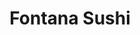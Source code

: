 ---
layout: place
title: Fontana Sushi
permalink: /colorado/centennial/fontana-sushi.html
stateAbbr: CO
stateName: Colorado
cityName: Centennial
seo:
  type: restaurant
  links: null
place_id: ChIJwXDavlaJbIcRJfTCbfi4RNE
photos:
  - name: >-
      places/ChIJwXDavlaJbIcRJfTCbfi4RNE/photos/AeeoHcIPFYG2LJneBsUMvMNoySYtxH0ytopGSfm1B27gWLI9M6nmCVC-X_8MERnFtABUyYr1nR8T90Z1AY_K5nl1cQX9zh6Ks6CwUxC6oW5bmvbfSa3FW4UYMaeeo21GKhq8H7XrNn07ItAd3wP8H8Kip3ezsOuwMCbynX1QN-5dHh6cjYEhHTOzwaFf64wS4CsxXRaxxjHyPZqw__NsRNrKjMhVnUYKyhK-cCDF41U0C4b5A5MCNsw06I5hAkPp55wy8coA4e4aWPEVrnhlYct8H93eZgYf_sRbXBTfXdrQFvrqfzSoUvMFLAX66FaLI85oudCb6cDBpUO3Alry5zV_qsAe04uHFXtfpLWte6nJtNj6lJ2cFaYdcM3oMRPHz0MxX6sVMAhqGDEOTaAUJE35BZvJg2hzNJ32RGmD70RiUSiFiQ
    widthPx: 3024
    heightPx: 4032
    authorAttributions:
      - displayName: fontana W
        uri: https://maps.google.com/maps/contrib/113637743812512496968
        photoUri: >-
          https://lh3.googleusercontent.com/a/ACg8ocKyn1SIeh-cpokqnSR2oG7w9z-D9bAPEgoxosTItAG043QlKg=s100-p-k-no-mo
    flagContentUri: >-
      https://www.google.com/local/imagery/report/?cb_client=maps_api_places.places_api&image_key=!1e10!2sCIHM0ogKEICAgICvoPXsUw&hl=en-US
    googleMapsUri: >-
      https://www.google.com/maps/place//data=!3m4!1e2!3m2!1sCIHM0ogKEICAgICvoPXsUw!2e10!4m2!3m1!1s0x876c8956beda70c1:0xd144b8f86dc2f425
  - name: >-
      places/ChIJwXDavlaJbIcRJfTCbfi4RNE/photos/AeeoHcJYnRq2oeZzxaVE-dTeO7ZIxwhQoymAPe9ViT326TVWoJUb8EcCScfIfK90mJrSjmSm2mn4uVcAVCGcebpM0fGkiby_mt2EFUFybg0Qe5BMafFwqTl2BBcoMKYQSfg1bPsJadkwsKsr5wopyHEdYFuBG0Yn0P8hmtyl3RcXQowrwQwLXrnFzg6wg1eTFQ2kuKSLXPXlXErEZICzC3noZFwZr0cMDDx9bpujldz0IbA1fY2iXoUOoEPdm5xin9ZYaBPEwbClNGXk34w6g6QZzrgm3ENe2DqcatOuXOcfE9xA0rxZ5oNWmmkV7_wTxOMuLluQIlv9WFSSELNjvEdyZhcrif4hre0MI_hqvkOCD1t-JMNORCxHyR-_pzp4Kef6WM2vO1J_o-YPQjLM9m7KcwL7Hf6Y7mo7fdx3d8Bkc11J1Ig
    widthPx: 4800
    heightPx: 3200
    authorAttributions:
      - displayName: Julia Chun
        uri: https://maps.google.com/maps/contrib/116674644908963141781
        photoUri: >-
          https://lh3.googleusercontent.com/a-/ALV-UjX3tJL4y5wSw8M2VLuxruVDwjAesI0QSh7Z2MtQOvR7NLKDLGtbFA=s100-p-k-no-mo
    flagContentUri: >-
      https://www.google.com/local/imagery/report/?cb_client=maps_api_places.places_api&image_key=!1e10!2sCIHM0ogKEICAgIDuoZyy6wE&hl=en-US
    googleMapsUri: >-
      https://www.google.com/maps/place//data=!3m4!1e2!3m2!1sCIHM0ogKEICAgIDuoZyy6wE!2e10!4m2!3m1!1s0x876c8956beda70c1:0xd144b8f86dc2f425
  - name: >-
      places/ChIJwXDavlaJbIcRJfTCbfi4RNE/photos/AeeoHcJDw6pPw9fwuSshxq3HuUo4d93_cp0ELcVIgfpTtP-3BxeEJIp6NF3AQM0jd_Sfakyr6mBsrgxx8Nc4Y_Wu5ipEo0xQYo7zYXDVX6jsaVMAcNKU_qQ0hA32HqF-mneUpmt4Dwqa48bGcR9b_afU9DQIyXm4_pf8706aZVISgJQxJ7POYsheWJENcW9K8ofgBmj0MsMIARoYnNiOAsRaxMMbls8G_PdxGdsLI1VhfZRCEieyDjVvmnre6kuNIS1Blegtf2_H_kbwlO1AbGX1MxG1itsXvn7qnRqeOb1IvRowl4bUULeeK3AZuuhknfMtxXQZRJYu0bZIqEtBqiILwk-XvH_DwokI8eGzCgqB67SQzq7bz5a2yjGCncYTJVM6UYDrnnyioqy2L1B5ZfaIWM6HQ76zevRhYWxympG4NQmHiRqT
    widthPx: 3024
    heightPx: 4032
    authorAttributions:
      - displayName: Charles Ferrer
        uri: https://maps.google.com/maps/contrib/110369874895765520067
        photoUri: >-
          https://lh3.googleusercontent.com/a-/ALV-UjV0rLKdWBURBU_wimZPyZfrakm7csI82DU0szjGoIe3m9VNhhXQ=s100-p-k-no-mo
    flagContentUri: >-
      https://www.google.com/local/imagery/report/?cb_client=maps_api_places.places_api&image_key=!1e10!2sCIHM0ogKEICAgMDw96XTmwE&hl=en-US
    googleMapsUri: >-
      https://www.google.com/maps/place//data=!3m4!1e2!3m2!1sCIHM0ogKEICAgMDw96XTmwE!2e10!4m2!3m1!1s0x876c8956beda70c1:0xd144b8f86dc2f425
  - name: >-
      places/ChIJwXDavlaJbIcRJfTCbfi4RNE/photos/AeeoHcKhg1cbjnB1VKnaZh49mgo-svwdZQoPdcm9Lvc5_Jzw-qzaTDFTqsVBqI6l1cQK3x15vI-e9p3oW63JrIgIwjh9NnrETsEVdDBpT6kSesqKq3KkgdbIgm-qtZLMqnnM7sSFqlvh5e6kLgQ8usXBSpIlud3iJ1Uf7g8DISU8LslqeLnNdzddsIQKyQY0buzdeg5sifbqm1BxrYYDcca4uoPg0neSJQjyRttjlF_mkQ8PhDhKOiKQJE1b7XxiWrP9M4rKUzS1LGlU95BL7u-BmShoiAD66Rc_PXRzFNc_AVX3-AZ2OiDdrxt3jT0ZT5jDCHjlJsAXU1sPA-cmGRSAJb2DPhmtje5YCo8_LM9T4JCppOI87PulJ3FHOqunK-PUyIWLkt9mbGmeV7PfI0s0cWK_TqjO3xXnlXmDk9GqVADu5Mez
    widthPx: 4032
    heightPx: 3024
    authorAttributions:
      - displayName: Aleksandr Blinov
        uri: https://maps.google.com/maps/contrib/117279631106399083997
        photoUri: >-
          https://lh3.googleusercontent.com/a-/ALV-UjVM76u0-o6S-R4lSEv7j2B-fnWvsmMxrkqtiBnv2OR3t4H6MUg_=s100-p-k-no-mo
    flagContentUri: >-
      https://www.google.com/local/imagery/report/?cb_client=maps_api_places.places_api&image_key=!1e10!2sCIHM0ogKEICAgMCQj4j3lQE&hl=en-US
    googleMapsUri: >-
      https://www.google.com/maps/place//data=!3m4!1e2!3m2!1sCIHM0ogKEICAgMCQj4j3lQE!2e10!4m2!3m1!1s0x876c8956beda70c1:0xd144b8f86dc2f425
  - name: >-
      places/ChIJwXDavlaJbIcRJfTCbfi4RNE/photos/AeeoHcJwd_9jI59qsc-1Q8uFR_F4nOEl_N64YSSy1IyFYKr6kQTrstT8MZqQ67D4a90UaBsv1DbGXWtttmgGC12bAHCcb1kBjnIxRSMjtAVvstjGDYqpt0QPojelFxZg63t3iDtSYhNhOrRyCJDOEY10KLFidXePjNYuh2nFI6b69yd_k1idYtqlM5V0hp5NetXl0jqnJKPoUtwS8YpCmu8rzAvh5w006dHDJcaTNsHT-c_M5hiwPEY22jjpA6gGjfhqFsxSsLfwn2gjp6YgafUdLz2qOxRRxSUQ4jowKY0BM_lvlxKM4xaS5yT276iaiWDKC_ASwRBJmy4onULMeNBsGC7vMhrv9vgP178O-KWszq93JR5bYSzw4ifUKF3EE4NHByUAen9zLCbgmen64JScuMV4QsX7PKq3Ur2bUjNnzkhB8woL
    widthPx: 4800
    heightPx: 3600
    authorAttributions:
      - displayName: Teeda Melissa
        uri: https://maps.google.com/maps/contrib/106767034939130898209
        photoUri: >-
          https://lh3.googleusercontent.com/a-/ALV-UjXx_rPVKuCn2iHZVkaSMFXFlkIbfejaWCKMjhUogtYP3XfCHpA=s100-p-k-no-mo
    flagContentUri: >-
      https://www.google.com/local/imagery/report/?cb_client=maps_api_places.places_api&image_key=!1e10!2sCIHM0ogKEICAgIC_66KPqQE&hl=en-US
    googleMapsUri: >-
      https://www.google.com/maps/place//data=!3m4!1e2!3m2!1sCIHM0ogKEICAgIC_66KPqQE!2e10!4m2!3m1!1s0x876c8956beda70c1:0xd144b8f86dc2f425
  - name: >-
      places/ChIJwXDavlaJbIcRJfTCbfi4RNE/photos/AeeoHcL3WytoAnxvYhttLqsGJfrJI_GRpOb4Qs-U_TmAI3hi0VYvfSeuL6wOlIezFLovzd_KpT2QDzmgvGsaifFX7ICW_9aeEhSVdcdDcg_Xjv7M4UeA8kxJr_IziA29U_ZGIOxiY6ukJFaDQX1gRKKw-3B-VQ_viGf40DvsKEsRz032XEoP4LiF4DjwH0quO_MkPHXLAtbLCL1M4yqkIv26Rt42pg1F0dKaa_1p_dWzIFlIfNOs1HuSJwB-Eeum7BAi4H--rSpiKlJCT11geFEIYmRCrLobl97Ktgrmow53wcijbuwk2jUI6dqNS2adi0x13zUpPsosR6NpwAqMUVaBPgJmY7HtlqBwV8kmOLpmJ6q15bjZlMEVdK3t1Zp22kDK7dIgeQQYqwDeDXz42tCeQKGKw2ozyR3SLVAUa-tMOYQ5IRxI
    widthPx: 3024
    heightPx: 4032
    authorAttributions:
      - displayName: fontana W
        uri: https://maps.google.com/maps/contrib/113637743812512496968
        photoUri: >-
          https://lh3.googleusercontent.com/a/ACg8ocKyn1SIeh-cpokqnSR2oG7w9z-D9bAPEgoxosTItAG043QlKg=s100-p-k-no-mo
    flagContentUri: >-
      https://www.google.com/local/imagery/report/?cb_client=maps_api_places.places_api&image_key=!1e10!2sCIHM0ogKEICAgIDPn4ugxQE&hl=en-US
    googleMapsUri: >-
      https://www.google.com/maps/place//data=!3m4!1e2!3m2!1sCIHM0ogKEICAgIDPn4ugxQE!2e10!4m2!3m1!1s0x876c8956beda70c1:0xd144b8f86dc2f425
  - name: >-
      places/ChIJwXDavlaJbIcRJfTCbfi4RNE/photos/AeeoHcIks25RvF483lFBDikz6iuqdJHirX0cXPESqup7HRRezK8I8RJGD6xWowZ0ho-9aqx5fg7Vlzx4vgNox7q11w4j5uwfOjWXlJzXYZm17vJG6qHK8lRmYmZbq_izNOORa-9L-WM43aRrUaGgR-R53k2VGerqaRnos-PpYPiL3tQyjql312rZc8MKSTWEQgz2Dw7e06NlHNTyQxkX0Dz-5AGWzg2iFGHqJ-9NEw1DDzpkgiYnvPZlRCVMzitYjjWsoedV95iOQj8SKA4jL8-sKpwrSCFUIIrO07U4AreA-zA7NJvwezhXI91Kto9MyRV8YnLNA3yCkjP7OppI0w7N_0Vu7pgFfV8ig5laBIMr5BRpQWe4-nahF-Jf-Kcr8W3CJWPZW47ZG1N5yjULTliastHyu1BrIX-BQSYq2Z6NSbsUiA
    widthPx: 4032
    heightPx: 3024
    authorAttributions:
      - displayName: Matt Poirier
        uri: https://maps.google.com/maps/contrib/107733842208522081956
        photoUri: >-
          https://lh3.googleusercontent.com/a-/ALV-UjWaeI_akP_Mi4LWkoW1ZrKgZIzKFpkjY9wm_NuLFQGaquRY6tbd=s100-p-k-no-mo
    flagContentUri: >-
      https://www.google.com/local/imagery/report/?cb_client=maps_api_places.places_api&image_key=!1e10!2sCIHM0ogKEICAgIDU_emqBA&hl=en-US
    googleMapsUri: >-
      https://www.google.com/maps/place//data=!3m4!1e2!3m2!1sCIHM0ogKEICAgIDU_emqBA!2e10!4m2!3m1!1s0x876c8956beda70c1:0xd144b8f86dc2f425
  - name: >-
      places/ChIJwXDavlaJbIcRJfTCbfi4RNE/photos/AeeoHcIuLqJvEogGw715IC9TP4bCHpCHMVE97szDPXUiPGe4-jmtSxrwixOI2kHcOW8Jkc-kTs084JCd7fINC0uyrr6KakEKkBeqlvmaI_MsPG7RJ2EU9h5O9F4Z0yvoJgQfzUt6wkaiqGE-ETRBhDrLs-E5j7X6IrHiqGIFCT9yPrMvgXMHCq8ihdWg7ou-aj7Q3YSWQvwVGfTGFAxyo63CVHcNGXmJc0t9JvterlM8s1ie4NTDizUBfma7HqzwHqbr2L6OJ4t1_oXFWcAIp8IQpFMxVYU2WRRTLnZtCHy2YS3RN7ROKanDZ73q0YExEC3PfDWJKpVLeNCvSnZzlamAG488lKdDdAgovKW5ySum5VOJ7NaA8XW2Nd9wj2YKeIyGC-6DRgU07wVom87OlifkpUh-0AUj7PcyKx2_Q1OL_JJUvA
    widthPx: 3600
    heightPx: 4800
    authorAttributions:
      - displayName: Teeda Melissa
        uri: https://maps.google.com/maps/contrib/106767034939130898209
        photoUri: >-
          https://lh3.googleusercontent.com/a-/ALV-UjXx_rPVKuCn2iHZVkaSMFXFlkIbfejaWCKMjhUogtYP3XfCHpA=s100-p-k-no-mo
    flagContentUri: >-
      https://www.google.com/local/imagery/report/?cb_client=maps_api_places.places_api&image_key=!1e10!2sCIHM0ogKEICAgIC_66KPKQ&hl=en-US
    googleMapsUri: >-
      https://www.google.com/maps/place//data=!3m4!1e2!3m2!1sCIHM0ogKEICAgIC_66KPKQ!2e10!4m2!3m1!1s0x876c8956beda70c1:0xd144b8f86dc2f425
  - name: >-
      places/ChIJwXDavlaJbIcRJfTCbfi4RNE/photos/AeeoHcJM6u3Xmtzm3PwgXJmRtKa4aQVGhhTj2xEcviSMt3yxMIUHVOrZP42-ScNCAkhJfQgTdov_zS1a7RO_dDguv7N4A8DqFKweN8dazAnyYDlOpb1vvcsSt8zKcoXKaXPHiLkFQrrLk4rWP2U_4K283t0Kh3Gdm7CKkGWnJw3KpHJalo_NxPVLOVYxjRAwE5lLj2i1SZRVzcRyMOeAEuJb8qP5TUNS6eR7yHU6uWpF8vRcwS2vYHP4rmf2Hi8n4QrJJpaPEMXU_KoCLLOLm27HiRtqHJvCu3KGhcA48T_oSdBHMDr-sDXP3PRusDSfEQ-wN9vlShOI0UZhJsXC1wP-mxIAn9MZsLLL4TcfhwQAp-V_4sQUV25AqHPZbeMmbGWCTF1wjeCrd9r8b_LXUoN_tGJ-4BtA91VPNodbrFYVMYaCgQtT
    widthPx: 4032
    heightPx: 3024
    authorAttributions:
      - displayName: Aleksandr Blinov
        uri: https://maps.google.com/maps/contrib/117279631106399083997
        photoUri: >-
          https://lh3.googleusercontent.com/a-/ALV-UjVM76u0-o6S-R4lSEv7j2B-fnWvsmMxrkqtiBnv2OR3t4H6MUg_=s100-p-k-no-mo
    flagContentUri: >-
      https://www.google.com/local/imagery/report/?cb_client=maps_api_places.places_api&image_key=!1e10!2sCIHM0ogKEICAgMCQj4j39QE&hl=en-US
    googleMapsUri: >-
      https://www.google.com/maps/place//data=!3m4!1e2!3m2!1sCIHM0ogKEICAgMCQj4j39QE!2e10!4m2!3m1!1s0x876c8956beda70c1:0xd144b8f86dc2f425
  - name: >-
      places/ChIJwXDavlaJbIcRJfTCbfi4RNE/photos/AeeoHcK38T5gB7B-nksfxWWxcGySWWpp6GFrnD9f9ix6hWVBrPxCBLF0AE9tr7hJNABY0PHsYUFzjHoalLyGgGlc1lOpqKMIXHz-LwE2FQntLNVvMHGELxgUVIQegDKtE96-MzXJ2zt7SbBNzTa8FPs3Bc0H3i7vp7w5_-JsxLdhzKA7DVUwoE1jaDPUguloq_84kLp2tuXE-OJLTpl1arl6BxzcLs4A5-1l2ve-8BgkqeU-Aoah-mouCb1AaT5hTgcNTCRnsASRUiiIa7TEtoj0uVtwaFVHFHu9XmIGB475VzZiXwpBoJJQXBXmlXC3BwO9pFU8F7Y7occRVRNABkvJ_1K8I7oXarlnXihcx2ESxS4or5txRCgw4uFGz7cioXe3477PQL7tnjJ4FR88qEGtJaz-CWJ0cUS2m-1oHl8mdLlq3pcj
    widthPx: 3000
    heightPx: 4000
    authorAttributions:
      - displayName: Wayne Harding
        uri: https://maps.google.com/maps/contrib/110221978625813372238
        photoUri: >-
          https://lh3.googleusercontent.com/a-/ALV-UjXL1wp-0pfRPJ6bZ5OYDZz-N3PU320M61O5zd2a46ueXRxrq-8=s100-p-k-no-mo
    flagContentUri: >-
      https://www.google.com/local/imagery/report/?cb_client=maps_api_places.places_api&image_key=!1e10!2sCIHM0ogKEICAgIDR8eiKjgE&hl=en-US
    googleMapsUri: >-
      https://www.google.com/maps/place//data=!3m4!1e2!3m2!1sCIHM0ogKEICAgIDR8eiKjgE!2e10!4m2!3m1!1s0x876c8956beda70c1:0xd144b8f86dc2f425
address: 19741 E Smoky Hill Rd suite b, Centennial, CO 80015, USA
street: 19741 E Smoky Hill Rd suite b
city: Centennial
state: CO
zip: '80015'
country: USA
neighborhood: null
latitude: '39.615113'
longitude: '-104.757516'
accessibility_options:
  wheelchairAccessibleParking: true
  wheelchairAccessibleEntrance: true
  wheelchairAccessibleRestroom: true
  wheelchairAccessibleSeating: true
business_status: OPERATIONAL
name: Fontana Sushi
google_maps_links:
  directionsUri: >-
    https://www.google.com/maps/dir//''/data=!4m7!4m6!1m1!4e2!1m2!1m1!1s0x876c8956beda70c1:0xd144b8f86dc2f425!3e0
  placeUri: https://maps.google.com/?cid=15079380829476156453
  writeAReviewUri: >-
    https://www.google.com/maps/place//data=!4m3!3m2!1s0x876c8956beda70c1:0xd144b8f86dc2f425!12e1
  reviewsUri: >-
    https://www.google.com/maps/place//data=!4m4!3m3!1s0x876c8956beda70c1:0xd144b8f86dc2f425!9m1!1b1
  photosUri: >-
    https://www.google.com/maps/place//data=!4m3!3m2!1s0x876c8956beda70c1:0xd144b8f86dc2f425!10e5
primary_type: Sushi Restaurant
opening_hours:
  regular: null
  current: null
secondary_opening_hours:
  regular:
    weekdayDescriptions: null
    type: null
  current:
    weekdayDescriptions: null
    type: null
phone: null
price_level: null
price_range: null
rating: null
rating_count: 0
website: null
description: >-
  Discover Fontana Sushi in Centennial, CO$$$Fontana Sushi in Centennial, CO, is
  a welcoming spot for enjoying a variety of fresh sushi options in a laid-back
  environment. This sushi restaurant features an array of creative rolls,
  classic nigiri, and other Japanese-inspired dishes, complemented by selections
  of sake, beer, and wine to enhance your meal. The informal space makes it
  ideal for casual dining, whether you're stopping by for a quick bite or a
  relaxed evening out. Families will appreciate the thoughtful kids' menu,
  making it a convenient choice for all ages. If you're exploring sushi places
  near you, this spot stands out for its approachable vibe and flavorful
  offerings that cater to both sushi enthusiasts and newcomers.
generative_summary: >-
  Discover Fontana Sushi in Centennial, CO$$$Fontana Sushi in Centennial, CO, is
  a welcoming spot for enjoying a variety of fresh sushi options in a laid-back
  environment. This sushi restaurant features an array of creative rolls,
  classic nigiri, and other Japanese-inspired dishes, complemented by selections
  of sake, beer, and wine to enhance your meal. The informal space makes it
  ideal for casual dining, whether you're stopping by for a quick bite or a
  relaxed evening out. Families will appreciate the thoughtful kids' menu,
  making it a convenient choice for all ages. If you're exploring sushi places
  near you, this spot stands out for its approachable vibe and flavorful
  offerings that cater to both sushi enthusiasts and newcomers.
generative_disclosure: Summarized by AI using the Grok-3-Mini model.
reviews: null
review_summary: >-
  Feedback on Fontana Sushi$$$Although specific reviews for Fontana Sushi are
  limited at the moment, the general buzz around similar spots suggests that
  fresh sushi and a family-friendly atmosphere often win over diners looking for
  reliable options. Folks tend to enjoy the variety of dishes and drinks, noting
  how it feels like a solid pick for everyday meals without the fuss. Some
  casual comments highlight the welcoming setup as a plus for groups or
  families, even if it's not always buzzing with hype. Overall, it comes across
  as a dependable choice for those seeking tasty Japanese flavors in Centennial,
  with potential for satisfying experiences that keep things light and
  enjoyable.
review_disclosure: Summarized by AI using the Grok-3-Mini model.
parking_options: null
payment_options: null
allow_dogs: null
curbside_pickup: null
delivery: null
dine_in: null
good_for_children: null
good_for_groups: null
good_for_sports: null
live_music: null
menu_for_children: null
outdoor_seating: null
reservable: null
restroom: null
serves_beer: null
serves_breakfast: null
serves_brunch: null
serves_cocktails: null
serves_coffee: null
serves_dinner: null
serves_dessert: null
serves_lunch: null
serves_vegetarian_food: null
serves_wine: null
takeout: null
update_category: pro
places_description: null

---